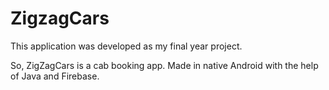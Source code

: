 # ZigzagCars

This application was developed as my final year project.

So, ZigZagCars is a cab booking app.
Made in native Android with the help of Java and Firebase.
